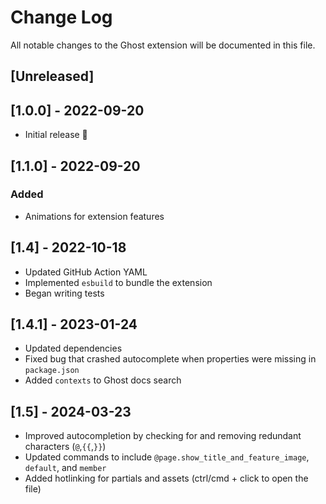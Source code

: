 # Change Log

All notable changes to the Ghost extension will be documented in this file.

## [Unreleased]

## [1.0.0] - 2022-09-20
- Initial release 🎉

## [1.1.0] - 2022-09-20
### Added
- Animations for extension features

## [1.4] - 2022-10-18
- Updated GitHub Action YAML
- Implemented `esbuild` to bundle the extension
- Began writing tests

## [1.4.1] - 2023-01-24
- Updated dependencies
- Fixed bug that crashed autocomplete when properties were missing in `package.json`
- Added `contexts` to Ghost docs search

## [1.5] - 2024-03-23
- Improved autocompletion by checking for and removing redundant characters (`@`,`{{`,`}}`)
- Updated commands to include `@page.show_title_and_feature_image`, `default`, and `member`
- Added hotlinking for partials and assets (ctrl/cmd + click to open the file)
